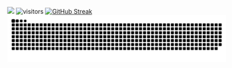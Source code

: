 ![](https://moe-counter.glitch.me/get/@codeacg.github.readme?theme=rule34)
![visitors](https://visitor-badge.glitch.me/badge?page_id=laoazhang=green&right_color=red)
[![GitHub Streak](https://streak-stats.demolab.com/?user=laoazhang)](https://git.io/streak-stats)
<picture>
  <source media="(prefers-color-scheme: dark)" srcset="https://raw.githubusercontent.com/laoazhang/laoazhang/output/github-contribution-grid-snake-dark.svg">
  <source media="(prefers-color-scheme: light)" srcset="https://raw.githubusercontent.com/laoazhang/laoazhang/output/github-contribution-grid-snake.svg"> 
  <img alt="github contribution grid snake animation" src="https://raw.githubusercontent.com/laoazhang/laoazhang/output/github-contribution-grid-snake.svg"> 
</picture>


